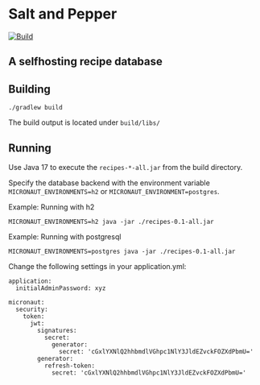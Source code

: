 # Salt and Pepper
[![Build](https://github.com/detached/saltAndPepper/actions/workflows/build.yml/badge.svg)](https://github.com/detached/saltAndPepper/actions/workflows/build.yml)

## A selfhosting recipe database
## Building

```shell
./gradlew build
```

The build output is located under `build/libs/`

## Running

Use Java 17 to execute the `recipes-*-all.jar` from the build directory.

Specify the database backend with the environment variable `MICRONAUT_ENVIRONMENTS=h2` or
`MICRONAUT_ENVIRONMENT=postgres`.

Example: Running with h2
```shell
MICRONAUT_ENVIRONMENTS=h2 java -jar ./recipes-0.1-all.jar
```

Example: Running with postgresql
```shell
MICRONAUT_ENVIRONMENTS=postgres java -jar ./recipes-0.1-all.jar
```

Change the following settings in your application.yml:

```
application:
  initialAdminPassword: xyz
  
micronaut:
  security:
    token:
      jwt:
        signatures:
          secret:
            generator:
              secret: 'cGxlYXNlQ2hhbmdlVGhpc1NlY3JldEZvckFOZXdPbmU='
        generator:
          refresh-token:
            secret: 'cGxlYXNlQ2hhbmdlVGhpc1NlY3JldEZvckFOZXdPbmU='
```